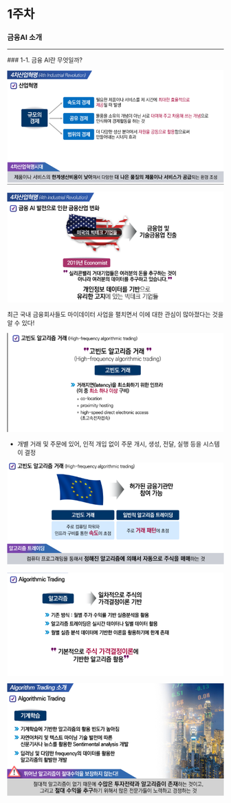 # 1주차



### 금융AI 소개

<hr>
### 1-1. 금융 AI란 무엇일까?

![캡처](md-images/%EC%BA%A1%EC%B2%98-1639834399922.PNG)

![캡처](md-images/%EC%BA%A1%EC%B2%98-1639834432951.PNG)

최근 국내 금융회사들도 마이데이터 사업을 펼치면서 이에 대한 관심이 많아졌다는 것을 알 수 있다!

![캡처](md-images/%EC%BA%A1%EC%B2%98-1639837709959.PNG)

- 개별 거래 및 주문에 있어, 인적 개입 없이 주문 개시, 생성, 전달, 실행 등을 시스템이 결정

![캡처](md-images/%EC%BA%A1%EC%B2%98-1639837756316.PNG)

![캡처](md-images/%EC%BA%A1%EC%B2%98-1639837785400.PNG)

![캡처](md-images/%EC%BA%A1%EC%B2%98-1639837809961.PNG)


